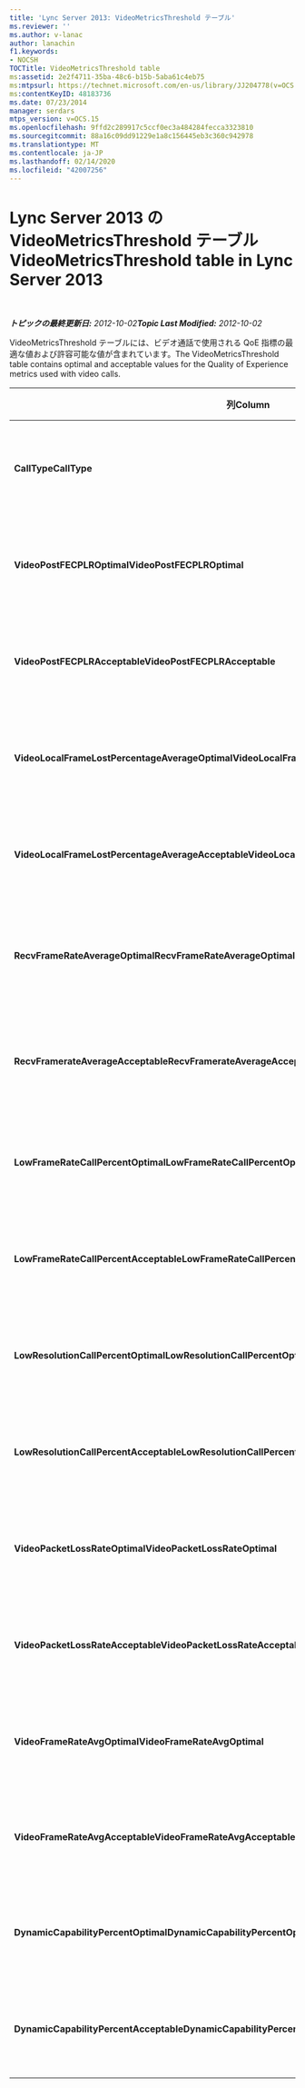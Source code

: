 ```yaml
---
title: 'Lync Server 2013: VideoMetricsThreshold テーブル'
ms.reviewer: ''
ms.author: v-lanac
author: lanachin
f1.keywords:
- NOCSH
TOCTitle: VideoMetricsThreshold table
ms:assetid: 2e2f4711-35ba-48c6-b15b-5aba61c4eb75
ms:mtpsurl: https://technet.microsoft.com/en-us/library/JJ204778(v=OCS.15)
ms:contentKeyID: 48183736
ms.date: 07/23/2014
manager: serdars
mtps_version: v=OCS.15
ms.openlocfilehash: 9ffd2c289917c5ccf0ec3a484284fecca3323810
ms.sourcegitcommit: 88a16c09dd91229e1a8c156445eb3c360c942978
ms.translationtype: MT
ms.contentlocale: ja-JP
ms.lasthandoff: 02/14/2020
ms.locfileid: "42007256"
---
```

<div data-xmlns="http://www.w3.org/1999/xhtml">

<div class="topic" data-xmlns="http://www.w3.org/1999/xhtml" data-msxsl="urn:schemas-microsoft-com:xslt" data-cs="http://msdn.microsoft.com/">

<div data-asp="http://msdn2.microsoft.com/asp">

# <a name="videometricsthreshold-table-in-lync-server-2013"></a><span data-ttu-id="16280-102">Lync Server 2013 の VideoMetricsThreshold テーブル</span><span class="sxs-lookup"><span data-stu-id="16280-102">VideoMetricsThreshold table in Lync Server 2013</span></span>

</div>

<div id="mainSection">

<div id="mainBody">

<span> </span>

<span data-ttu-id="16280-103">_**トピックの最終更新日:** 2012-10-02_</span><span class="sxs-lookup"><span data-stu-id="16280-103">_**Topic Last Modified:** 2012-10-02_</span></span>

<span data-ttu-id="16280-104">VideoMetricsThreshold テーブルには、ビデオ通話で使用される QoE 指標の最適な値および許容可能な値が含まれています。</span><span class="sxs-lookup"><span data-stu-id="16280-104">The VideoMetricsThreshold table contains optimal and acceptable values for the Quality of Experience metrics used with video calls.</span></span>


<table>
<colgroup>
<col style="width: 25%" />
<col style="width: 25%" />
<col style="width: 25%" />
<col style="width: 25%" />
</colgroup>
<thead>
<tr class="header">
<th><span data-ttu-id="16280-105"><strong>列</strong></span><span class="sxs-lookup"><span data-stu-id="16280-105"><strong>Column</strong></span></span></th>
<th><span data-ttu-id="16280-106"><strong>データ型</strong></span><span class="sxs-lookup"><span data-stu-id="16280-106"><strong>Data Type</strong></span></span></th>
<th><span data-ttu-id="16280-107"><strong>キー/インデックス</strong></span><span class="sxs-lookup"><span data-stu-id="16280-107"><strong>Key/Index</strong></span></span></th>
<th><span data-ttu-id="16280-108"><strong>詳細</strong></span><span class="sxs-lookup"><span data-stu-id="16280-108"><strong>Details</strong></span></span></th>
</tr>
</thead>
<tbody>
<tr class="odd">
<td><p><span data-ttu-id="16280-109"><strong>CallType</strong></span><span class="sxs-lookup"><span data-stu-id="16280-109"><strong>CallType</strong></span></span></p></td>
<td><p><span data-ttu-id="16280-110">int</span><span class="sxs-lookup"><span data-stu-id="16280-110">int</span></span></p></td>
<td><p><span data-ttu-id="16280-111">Primary</span><span class="sxs-lookup"><span data-stu-id="16280-111">Primary</span></span></p></td>
<td><p><span data-ttu-id="16280-112">発信された通話の種類</span><span class="sxs-lookup"><span data-stu-id="16280-112">Type of call that was placed.</span></span></p></td>
</tr>
<tr class="even">
<td><p><span data-ttu-id="16280-113"><strong>VideoPostFECPLROptimal</strong></span><span class="sxs-lookup"><span data-stu-id="16280-113"><strong>VideoPostFECPLROptimal</strong></span></span></p></td>
<td><p><span data-ttu-id="16280-114">10進数 (5、2)</span><span class="sxs-lookup"><span data-stu-id="16280-114">decimal(5,2)</span></span></p></td>
<td></td>
<td><p><span data-ttu-id="16280-115">既定値は 0.05 です。</span><span class="sxs-lookup"><span data-stu-id="16280-115">The default value is 0.05.</span></span></p></td>
</tr>
<tr class="odd">
<td><p><span data-ttu-id="16280-116"><strong>VideoPostFECPLRAcceptable</strong></span><span class="sxs-lookup"><span data-stu-id="16280-116"><strong>VideoPostFECPLRAcceptable</strong></span></span></p></td>
<td><p><span data-ttu-id="16280-117">10進数 (5、2)</span><span class="sxs-lookup"><span data-stu-id="16280-117">decimal(5,2)</span></span></p></td>
<td></td>
<td><p><span data-ttu-id="16280-118">既定値は 0.10 です。</span><span class="sxs-lookup"><span data-stu-id="16280-118">The default value is 0.10.</span></span></p></td>
</tr>
<tr class="even">
<td><p><span data-ttu-id="16280-119"><strong>VideoLocalFrameLostPercentageAverageOptimal</strong></span><span class="sxs-lookup"><span data-stu-id="16280-119"><strong>VideoLocalFrameLostPercentageAverageOptimal</strong></span></span></p></td>
<td><p><span data-ttu-id="16280-120">10進数 (5、2)</span><span class="sxs-lookup"><span data-stu-id="16280-120">decimal(5,2)</span></span></p></td>
<td></td>
<td><p><span data-ttu-id="16280-121">既定値は 5.0 です。</span><span class="sxs-lookup"><span data-stu-id="16280-121">The default value is 5.0.</span></span></p></td>
</tr>
<tr class="odd">
<td><p><span data-ttu-id="16280-122"><strong>VideoLocalFrameLostPercentageAverageAcceptable</strong></span><span class="sxs-lookup"><span data-stu-id="16280-122"><strong>VideoLocalFrameLostPercentageAverageAcceptable</strong></span></span></p></td>
<td><p><span data-ttu-id="16280-123">10進数 (5、2)</span><span class="sxs-lookup"><span data-stu-id="16280-123">decimal(5,2)</span></span></p></td>
<td></td>
<td><p><span data-ttu-id="16280-124">既定値は 10.0 です。</span><span class="sxs-lookup"><span data-stu-id="16280-124">The default value is 10.0.</span></span></p></td>
</tr>
<tr class="even">
<td><p><span data-ttu-id="16280-125"><strong>RecvFrameRateAverageOptimal</strong></span><span class="sxs-lookup"><span data-stu-id="16280-125"><strong>RecvFrameRateAverageOptimal</strong></span></span></p></td>
<td><p><span data-ttu-id="16280-126">10進数 (9、4)</span><span class="sxs-lookup"><span data-stu-id="16280-126">decimal(9,4)</span></span></p></td>
<td></td>
<td><p><span data-ttu-id="16280-127">既定値は 12.0000 です。</span><span class="sxs-lookup"><span data-stu-id="16280-127">The default value is 12.0000.</span></span></p></td>
</tr>
<tr class="odd">
<td><p><span data-ttu-id="16280-128"><strong>RecvFramerateAverageAcceptable</strong></span><span class="sxs-lookup"><span data-stu-id="16280-128"><strong>RecvFramerateAverageAcceptable</strong></span></span></p></td>
<td><p><span data-ttu-id="16280-129">10進数 (9、4)</span><span class="sxs-lookup"><span data-stu-id="16280-129">decimal(9,4)</span></span></p></td>
<td></td>
<td><p><span data-ttu-id="16280-130">既定値は 7.0000 です。</span><span class="sxs-lookup"><span data-stu-id="16280-130">The default value is 7.0000.</span></span></p></td>
</tr>
<tr class="even">
<td><p><span data-ttu-id="16280-131"><strong>LowFrameRateCallPercentOptimal</strong></span><span class="sxs-lookup"><span data-stu-id="16280-131"><strong>LowFrameRateCallPercentOptimal</strong></span></span></p></td>
<td><p><span data-ttu-id="16280-132">10進数 (5、2)</span><span class="sxs-lookup"><span data-stu-id="16280-132">decimal(5,2)</span></span></p></td>
<td></td>
<td><p><span data-ttu-id="16280-133">既定値は 5.0 です。</span><span class="sxs-lookup"><span data-stu-id="16280-133">The default value is 5.0.</span></span></p></td>
</tr>
<tr class="odd">
<td><p><span data-ttu-id="16280-134"><strong>LowFrameRateCallPercentAcceptable</strong></span><span class="sxs-lookup"><span data-stu-id="16280-134"><strong>LowFrameRateCallPercentAcceptable</strong></span></span></p></td>
<td><p><span data-ttu-id="16280-135">10進数 (5、2)</span><span class="sxs-lookup"><span data-stu-id="16280-135">decimal(5,2)</span></span></p></td>
<td></td>
<td><p><span data-ttu-id="16280-136">既定値は 10.0 です。</span><span class="sxs-lookup"><span data-stu-id="16280-136">The default value is 10.0/</span></span></p></td>
</tr>
<tr class="even">
<td><p><span data-ttu-id="16280-137"><strong>LowResolutionCallPercentOptimal</strong></span><span class="sxs-lookup"><span data-stu-id="16280-137"><strong>LowResolutionCallPercentOptimal</strong></span></span></p></td>
<td><p><span data-ttu-id="16280-138">10進数 (5、2)</span><span class="sxs-lookup"><span data-stu-id="16280-138">decimal(5,2)</span></span></p></td>
<td></td>
<td><p><span data-ttu-id="16280-139">既定値は 5.0 です。</span><span class="sxs-lookup"><span data-stu-id="16280-139">The default value is 5.0.</span></span></p></td>
</tr>
<tr class="odd">
<td><p><span data-ttu-id="16280-140"><strong>LowResolutionCallPercentAcceptable</strong></span><span class="sxs-lookup"><span data-stu-id="16280-140"><strong>LowResolutionCallPercentAcceptable</strong></span></span></p></td>
<td><p><span data-ttu-id="16280-141">10進数 (5、2)</span><span class="sxs-lookup"><span data-stu-id="16280-141">decimal(5,2)</span></span></p></td>
<td></td>
<td><p><span data-ttu-id="16280-142">既定値は 10.0 です。</span><span class="sxs-lookup"><span data-stu-id="16280-142">The default value is 10.0.</span></span></p></td>
</tr>
<tr class="even">
<td><p><span data-ttu-id="16280-143"><strong>VideoPacketLossRateOptimal</strong></span><span class="sxs-lookup"><span data-stu-id="16280-143"><strong>VideoPacketLossRateOptimal</strong></span></span></p></td>
<td><p><span data-ttu-id="16280-144">=</span><span class="sxs-lookup"><span data-stu-id="16280-144">foat</span></span></p></td>
<td></td>
<td><p><span data-ttu-id="16280-145">既定値は 0.05 です。</span><span class="sxs-lookup"><span data-stu-id="16280-145">The default value is 0.05.</span></span></p></td>
</tr>
<tr class="odd">
<td><p><span data-ttu-id="16280-146"><strong>VideoPacketLossRateAcceptable</strong></span><span class="sxs-lookup"><span data-stu-id="16280-146"><strong>VideoPacketLossRateAcceptable</strong></span></span></p></td>
<td><p><span data-ttu-id="16280-147">浮動小数点数</span><span class="sxs-lookup"><span data-stu-id="16280-147">float</span></span></p></td>
<td></td>
<td><p><span data-ttu-id="16280-148">既定値は 0.10 です。</span><span class="sxs-lookup"><span data-stu-id="16280-148">The default value is 0.10.</span></span></p></td>
</tr>
<tr class="even">
<td><p><span data-ttu-id="16280-149"><strong>VideoFrameRateAvgOptimal</strong></span><span class="sxs-lookup"><span data-stu-id="16280-149"><strong>VideoFrameRateAvgOptimal</strong></span></span></p></td>
<td><p><span data-ttu-id="16280-150">浮動小数点数</span><span class="sxs-lookup"><span data-stu-id="16280-150">float</span></span></p></td>
<td></td>
<td><p><span data-ttu-id="16280-151">既定値は 12 です。</span><span class="sxs-lookup"><span data-stu-id="16280-151">The default value is 12.</span></span></p></td>
</tr>
<tr class="odd">
<td><p><span data-ttu-id="16280-152"><strong>VideoFrameRateAvgAcceptable</strong></span><span class="sxs-lookup"><span data-stu-id="16280-152"><strong>VideoFrameRateAvgAcceptable</strong></span></span></p></td>
<td><p><span data-ttu-id="16280-153">浮動小数点数</span><span class="sxs-lookup"><span data-stu-id="16280-153">float</span></span></p></td>
<td></td>
<td><p><span data-ttu-id="16280-154">既定値は 7 です。</span><span class="sxs-lookup"><span data-stu-id="16280-154">The default value is 7.</span></span></p></td>
</tr>
<tr class="even">
<td><p><span data-ttu-id="16280-155"><strong>DynamicCapabilityPercentOptimal</strong></span><span class="sxs-lookup"><span data-stu-id="16280-155"><strong>DynamicCapabilityPercentOptimal</strong></span></span></p></td>
<td><p><span data-ttu-id="16280-156">10進数 (5、2)</span><span class="sxs-lookup"><span data-stu-id="16280-156">decimal(5,2)</span></span></p></td>
<td></td>
<td><p><span data-ttu-id="16280-157">既定値は 5.00 です。</span><span class="sxs-lookup"><span data-stu-id="16280-157">The default value is 5.00.</span></span></p></td>
</tr>
<tr class="odd">
<td><p><span data-ttu-id="16280-158"><strong>DynamicCapabilityPercentAcceptable</strong></span><span class="sxs-lookup"><span data-stu-id="16280-158"><strong>DynamicCapabilityPercentAcceptable</strong></span></span></p></td>
<td><p><span data-ttu-id="16280-159">10進数 (5、2)</span><span class="sxs-lookup"><span data-stu-id="16280-159">decimal(5,2)</span></span></p></td>
<td></td>
<td><p><span data-ttu-id="16280-160">既定値は 10.00 です。</span><span class="sxs-lookup"><span data-stu-id="16280-160">The default value is 10.00.</span></span></p></td>
</tr>
</tbody>
</table>


</div>

<span> </span>

</div>

</div>

</div>

